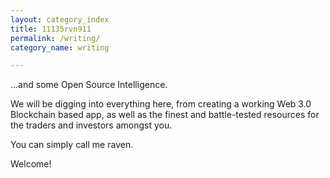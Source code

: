 ```yaml
---
layout: category_index
title: 11135rvn911
permalink: /writing/
category_name: writing

---
```

...and some Open Source Intelligence.

We will be digging into everything here, from creating a working Web 3.0 Blockchain based app, as well as the finest and battle-tested resources for the traders and investors amongst you.

You can simply call me raven.

Welcome!